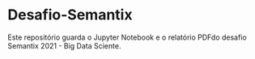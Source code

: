 # Desafio-Semantix
Este repositório guarda o Jupyter Notebook e o relatório PDFdo desafio Semantix 2021 - Big Data Sciente.
